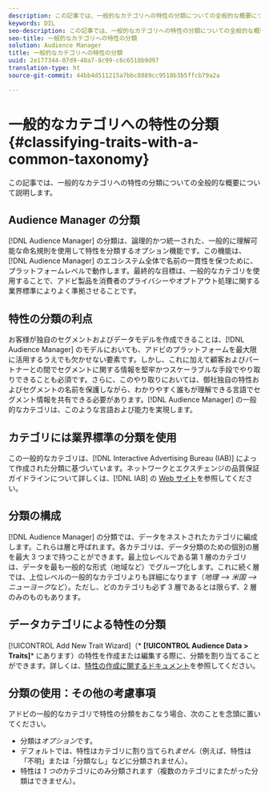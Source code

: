 ```yaml
---
description: この記事では、一般的なカテゴリへの特性の分類についての全般的な概要について説明します。
keywords: DIL
seo-description: この記事では、一般的なカテゴリへの特性の分類についての全般的な概要について説明します。
seo-title: 一般的なカテゴリへの特性の分類
solution: Audience Manager
title: 一般的なカテゴリへの特性の分類
uuid: 2e177344-07d9-40a7-8c99-c6c6518b9d97
translation-type: ht
source-git-commit: 44bb4d511215a7bbc8889cc9518b3b5ffcb79a2a

---
```



# 一般的なカテゴリへの特性の分類 {#classifying-traits-with-a-common-taxonomy}

この記事では、一般的なカテゴリへの特性の分類についての全般的な概要について説明します。

## Audience Manager の分類

<!-- c_common_taxonomy_about.xml -->

[!DNL Audience Manager] の分類は、論理的かつ統一された、一般的に理解可能な命名規則を使用して特性を分類するオプション機能です。この機能は、[!DNL Audience Manager] のエコシステム全体で名前の一貫性を保つために、プラットフォームレベルで動作します。最終的な目標は、一般的なカテゴリを使用することで、アドビ製品を消費者のプライバシーやオプトアウト処理に関する業界標準によりよく準拠させることです。

## 特性の分類の利点

お客様が独自のセグメントおよびデータモデルを作成できることは、[!DNL Audience Manager] のモデルにおいても、アドビのプラットフォームを最大限に活用するうえでも欠かせない要素です。しかし、これに加えて顧客およびパートナーとの間でセグメントに関する情報を堅牢かつスケーラブルな手段でやり取りできることも必須です。さらに、このやり取りにおいては、御社独自の特性およびセグメントの名前を保護しながら、わかりやすく誰もが理解できる言語でセグメント情報を共有できる必要があります。[!DNL Audience Manager] の一般的なカテゴリは、このような言語および能力を実現します。

## カテゴリには業界標準の分類を使用

この一般的なカテゴリは、[!DNL Interactive Advertising Bureau (IAB)] によって作成された分類に基づいています。ネットワークとエクスチェンジの品質保証ガイドラインについて詳しくは、[!DNL IAB] の [Web サイト](https://www.iab.net/iab_products_and_industry_services/508676/ne_guidelines)を参照してください。

## 分類の構成

[!DNL Audience Manager] の分類では、データをネストされたカテゴリに編成します。これらは層と呼ばれます。各カテゴリは、データ分類のための個別の層を最大 3 つまで持つことができます。最上位レベルである第 1 層のカテゴリは、データを最も一般的な形式（地域など）でグループ化します。これに続く層では、上位レベルの一般的なカテゴリよりも詳細になります（*地理 --&gt; 米国 --&gt; ニューヨーク*&#x200B;など）。ただし、どのカテゴリも必ず 3 層であるとは限らず、2 層のみのものもあります。

## データカテゴリによる特性の分類

[!UICONTROL Add New Trait Wizard]（* **[!UICONTROL Audience Data > Traits]*** にあります）の特性を作成または編集する際に、分類を割り当てることができます。詳しくは、[特性の作成に関するドキュメント](../../features/traits/create-onboarded-rule-based-traits.md)を参照してください。

## 分類の使用：その他の考慮事項

アドビの一般的なカテゴリで特性の分類をおこなう場合、次のことを念頭に置いてください。

* 分類は&#x200B;*オプション*&#x200B;です。
* デフォルトでは、特性はカテゴリに割り当てられ&#x200B;*ません*（例えば、特性は「不明」または「分類なし」などに分類されません）。
* 特性は *1 つの*&#x200B;カテゴリにのみ分類されます（複数のカテゴリにまたがった分類はできません）。